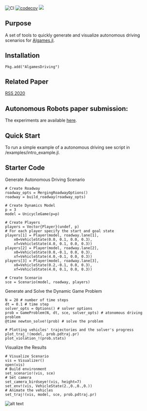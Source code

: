 ![CI](https://github.com/simon-lc/AlgamesDriving.jl/workflows/CI/badge.svg)
[![codecov](https://codecov.io/gh/simon-lc/AlgamesDriving.jl/branch/master/graph/badge.svg?token=UMFAFPUGBE)](https://codecov.io/gh/simon-lc/AlgamesDriving.jl)
[![](https://img.shields.io/badge/docs-dev-blue.svg)](https://simon-lc.github.io/AlgamesDriving.jl/dev)

## Purpose
A set of tools to quickly generate and visualize autonomous driving scenarios for [Algames.jl](https://github.com/simon-lc/Algames.jl).

## Installation
```
Pkg.add("AlgamesDriving")
```
## Related Paper
[RSS 2020](http://www.roboticsproceedings.org/rss16/p091.pdf)

## Autonomous Robots paper submission:
The experiments are available [here](https://github.com/simon-lc/AlgamesDriving.jl/tree/autonomous_robots_2021/autonomous_robots_figures).

## Quick Start
To run a simple example of a autonomous driving see script in /examples/intro_example.jl.



## Starter Code
Generate Autonomous Driving Scenario
```
# Create Roadway
roadway_opts = MergingRoadwayOptions()
roadway = build_roadway(roadway_opts)

# Create Dynamics Model
p = 3
model = UnicycleGame(p=p)

# Create Players
players = Vector{Player}(undef, p)
# For each player specify the start and goal state
players[1] = Player(model, roadway.lane[1],
    x0=VehicleState(0.0, 0.1, 0.0, 0.3),
    xf=VehicleState(4.0, 0.1, 0.0, 0.3))
players[2] = Player(model, roadway.lane[2],
    x0=VehicleState(0.0,-0.1, 0.0, 0.3),
    xf=VehicleState(4.0,-0.1, 0.0, 0.3))
players[3] = Player(model, roadway.lane[3],
    x0=VehicleState(0.2,-0.1, 0.0, 0.3),
    xf=VehicleState(4.0, 0.1, 0.0, 0.3))

# Create Scenario
sce = Scenario(model, roadway, players)
```
Generate and Solve the Dynamic Game Problem
```
N = 20 # number of time steps
dt = 0.1 # time step
solver_opts = Options() # solver options
prob = GameProblem(N, dt, sce, solver_opts) # atonomous driving problem
@time newton_solve!(prob) # solve the problem

# Plotting vehicles' trajectories and the solver's progress
plot_traj_!(model, prob.pdtraj.pr)
plot_violation_!(prob.stats)
```
 Visualize the Results
```
# Visualize Scenario
vis = Visualizer()
open(vis)
# Build environment
set_scenario!(vis, sce)
# Set camera
set_camera_birdseye!(vis, height=7)
set_env!(vis, VehicleState(2.,0.,0.,0.))
# Animate the vehicles
set_traj!(vis, model, sce, prob.pdtraj.pr)

```

![alt text](https://github.com/simon-lc/Algames.jl/blob/master/readme_banner.jpeg?raw=true)

